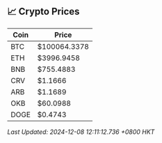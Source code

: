 ## 📈 Crypto Prices

| Coin | Price |
| ---- | ----- |
| BTC | $100064.3378 |
| ETH | $3996.9458 |
| BNB | $755.4883 |
| CRV | $1.1666 |
| ARB | $1.1689 |
| OKB | $60.0988 |
| DOGE | $0.4743 |

_Last Updated: 2024-12-08 12:11:12.736 +0800 HKT_